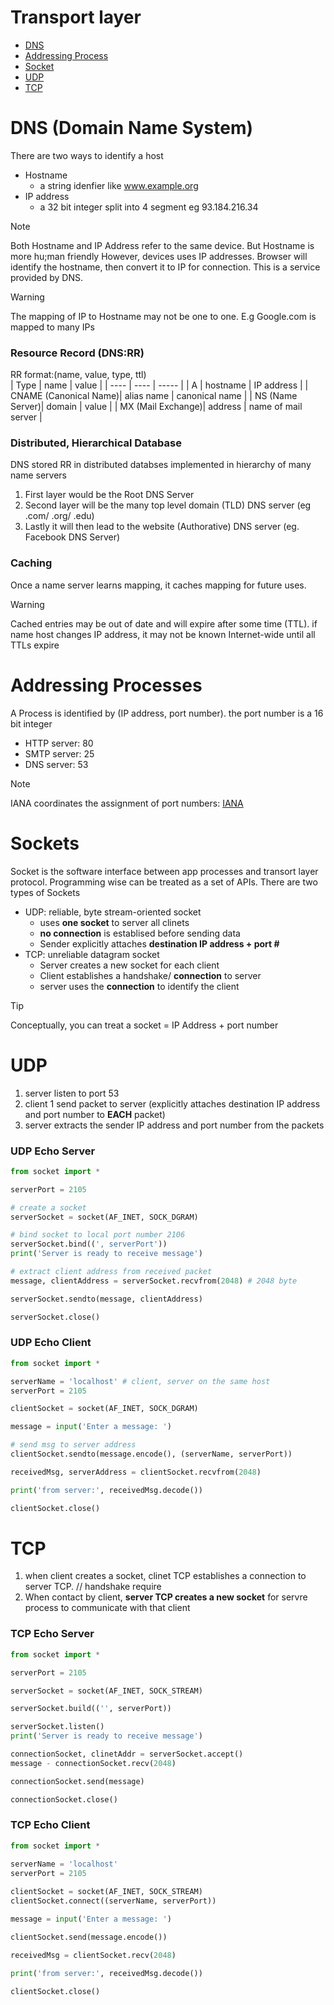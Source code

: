 # Transport layer
* [DNS](https://github.com/lyhthaddeus/Notes/blob/main/WrittenNotes/CS2105/TransportLayer.md#dns-domain-name-system) 
* [Addressing Process](https://github.com/lyhthaddeus/Notes/blob/main/WrittenNotes/CS2105/TransportLayer.md#addressing-processes)
* [Socket](https://github.com/lyhthaddeus/Notes/blob/main/WrittenNotes/CS2105/TransportLayer.md#sockets)
* [UDP](https://github.com/lyhthaddeus/Notes/blob/main/WrittenNotes/CS2105/TransportLayer.md#udp)
* [TCP](https://github.com/lyhthaddeus/Notes/blob/main/WrittenNotes/CS2105/TransportLayer.md#tcp)

# DNS (Domain Name System)
There are two ways to identify a host
* Hostname
    * a string idenfier like www.example.org
* IP address
    * a 32 bit integer split into 4 segment eg 93.184.216.34 

> [!NOTE]
> Both Hostname and IP Address refer to the same device. But Hostname is more hu;man friendly
> However, devices uses IP addresses. Browser will identify the hostname, then convert it 
> to IP for connection. This is a service provided by DNS.

> [!WARNING]
> The mapping of IP to Hostname may not be one to one. E.g Google.com is mapped to many IPs

### Resource Record (DNS:RR)
RR format:(name, value, type, ttl) <br>
| Type | name | value | 
| ---- | ---- | ----- | 
| A    | hostname | IP address |
| CNAME (Canonical Name)| alias name | canonical name | 
| NS (Name Server)| domain | value | 
| MX (Mail Exchange)| address | name of mail server | 

### Distributed, Hierarchical Database
DNS stored RR in distributed databses implemented in hierarchy of many name servers
1. First layer would be the Root DNS Server
2. Second layer will be the many top level domain (TLD) DNS server (eg .com/ .org/ .edu)
3. Lastly it will then lead to the website (Authorative) DNS server (eg. Facebook DNS Server)

### Caching
Once a name server learns mapping, it caches mapping for future uses. 

> [!WARNING]
> Cached entries may be out of date and will expire after some time (TTL). if name host changes IP address,
> it may not be known Internet-wide until all TTLs expire

# Addressing Processes
A Process is identified by (IP address, port number). the port number is a 16 bit integer
* HTTP server: 80
* SMTP server: 25
* DNS server: 53 

> [!NOTE]
> IANA coordinates the assignment of port numbers: [IANA](http://www.iana.org/assignments/service-names-port-numbers/service-names-port-numbers.xhtml) 

# Sockets
Socket is the software interface between app processes and transort layer protocol.
Programming wise can be treated as a set of APIs. There are two types of Sockets
* UDP: reliable, byte stream-oriented socket
    * uses **one socket** to server all clinets
    * **no connection** is establised before sending data 
    * Sender explicitly attaches **destination IP address + port #** 
* TCP: unreliable datagram socket
    * Server creates a new socket for each client
    * Client establishes a handshake/ **connection** to server 
    * server uses the **connection** to identify the client  

> [!TIP]
> Conceptually, you can treat a socket = IP Address + port number 

# UDP
1. server listen to port 53 
2. client 1 send packet to server (explicitly attaches destination IP address and 
port number to **EACH** packet)
3. server extracts the sender IP address and port number from the packets

### UDP Echo Server
```python
from socket import *

serverPort = 2105

# create a socket
serverSocket = socket(AF_INET, SOCK_DGRAM)

# bind socket to local port number 2106
serverSocket.bind((', serverPort'))
print('Server is ready to receive message')

# extract client address from received packet
message, clientAddress = serverSocket.recvfrom(2048) # 2048 byte

serverSocket.sendto(message, clientAddress)

serverSocket.close()
```

### UDP Echo Client 
```python
from socket import *

serverName = 'localhost' # client, server on the same host
serverPort = 2105

clientSocket = socket(AF_INET, SOCK_DGRAM)

message = input('Enter a message: ')

# send msg to server address
clientSocket.sendto(message.encode(), (serverName, serverPort))

receivedMsg, serverAddress = clientSocket.recvfrom(2048)

print('from server:', receivedMsg.decode())

clientSocket.close()
```

# TCP
1. when client creates a socket, clinet TCP establishes a connection to server TCP. // handshake require
2. When contact by client, **server TCP creates a new socket** for servre process to communicate 
    with that client

### TCP Echo Server 
```python
from socket import *

serverPort = 2105

serverSocket = socket(AF_INET, SOCK_STREAM)

serverSocket.build(('', serverPort))

serverSocket.listen()
print('Server is ready to receive message')

connectionSocket, clinetAddr = serverSocket.accept()
message - connectionSocket.recv(2048)

connectionSocket.send(message)

connectionSocket.close()
```

### TCP Echo Client
```python
from socket import *

serverName = 'localhost'
serverPort = 2105 
 
clientSocket = socket(AF_INET, SOCK_STREAM)
clientSocket.connect((serverName, serverPort))

message = input('Enter a message: ')

clientSocket.send(message.encode())

receivedMsg = clientSocket.recv(2048)

print('from server:', receivedMsg.decode())

clientSocket.close()
```

